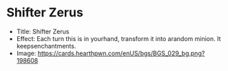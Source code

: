 # Shifter Zerus
- Title:  Shifter Zerus
- Effect:  Each turn this is in yourhand, transform it into arandom minion. It keepsenchantments.
- Image:  https://cards.hearthpwn.com/enUS/bgs/BGS_029_bg.png?198608
